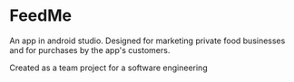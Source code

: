 # FeedMe
An app in android studio. Designed for marketing private food businesses and for purchases by the app's customers.

Created as a team project for a software engineering
